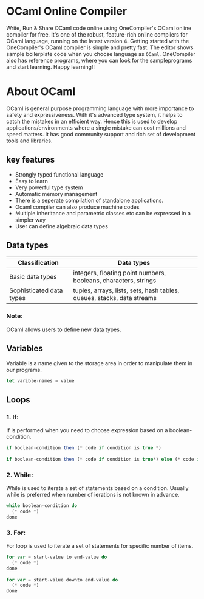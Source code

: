 # OCaml Online Compiler

Write, Run & Share OCaml code online using OneCompiler's OCaml online compiler for free. It's one of the robust, feature-rich online compilers for OCaml language, running on the latest version 4. Getting started with the OneCompiler's OCaml compiler is simple and pretty fast. The editor shows sample boilerplate code when you choose language as `OCaml`. OneCompiler also has reference programs, where you can look for the sampleprograms and start learning. Happy learning!!

# About OCaml

OCaml is general purpose programming language with more importance to safety and expressiveness. With it's advanced type system, it helps to catch the mistakes in an efficient way. Hence this is used to develop applications/environments where a single mistake can cost millions and speed matters. It has good community support and rich set of development tools and libraries.

## key features

* Strongly typed functional language
* Easy to learn
* Very powerful type system
* Automatic memory management
* There is a seperate compilation of standalone applications.
* Ocaml compiler can also produce machine codes
* Multiple inheritance and parametric classes etc can be expressed in a simpler way
* User can define algebraic data types 

## Data types

|Classification|Data types|
|---|---|
|Basic data types|integers, floating point numbers, booleans, characters, strings|
|Sophisticated data types| tuples, arrays, lists, sets, hash tables, queues, stacks, data streams|

### Note:
OCaml allows users to define new data types.

## Variables

Variable is a name given to the storage area in order to manipulate them in our programs.

```javascript
let varible-names = value
```
## Loops

### 1. If:

If is performed when you need to choose expression based on a boolean-condition.

```javascript
if boolean-condition then (* code if condition is true *)
  
if boolean-condition then (* code if condition is true*) else (* code if condition is false*)
```

### 2. While:

While is used to iterate a set of statements based on a condition. Usually while is preferred when number of ierations is not known in advance.

```javascript
while boolean-condition do
  (* code *)
done
```

### 3. For:

For loop is used to iterate a set of statements for specific number of items.

```javascript
for var = start-value to end-value do
  (* code *)
done
  
for var = start-value downto end-value do
  (* code *)
done
```
